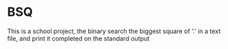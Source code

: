 # BSQ
This is a school project, the binary search the biggest square of '.' in a text file, and print it completed on the standard output